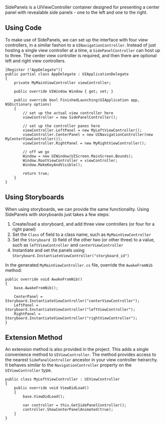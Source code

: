 
SidePanels is a UIViewController container designed for presenting a center panel with revealable side panels - one to the left and one to the right. 

##  Using Code

To make use of SidePanels, we can set up the interface with four view controllers, in a similar fashon to a `UINavigationController`. 
Instead of just hosting a single view controller at a time, a `SidePanelController` can host up to three. The center view 
controller is required, and then there are optional left and right view controllers.

    [Register ("AppDelegate")]
    public partial class AppDelegate : UIApplicationDelegate
    {
        private MyMainViewController viewController;

        public override UIWindow Window { get; set; }

        public override bool FinishedLaunching(UIApplication app, NSDictionary options)
        {
            // set up the actual view controller here
            viewController = new SidePanelController();

            // set up the controller panes here
            viewController.LeftPanel = new MyLeftViewController();
            viewController.CenterPanel = new UINavigationController(new MyCenterViewController());
            viewController.RightPanel = new MyRightViewController();

            // off we go
            Window = new UIWindow(UIScreen.MainScreen.Bounds);
            Window.RootViewController = viewController;
            Window.MakeKeyAndVisible();

            return true;
        }
    }

## Using Storyboards

When using storyboards, we can provide the same functionality. Using SidePanels with storyboards just takes a few steps:

  1. Create/load a storyboard, and add three view controllers (or four for a right panel)
  2. Set the `Class` of field to a class name, such as `MyMainViewController`
  3. Set the `Storyboard ID` field of the other two (or other three) to a value, such as `leftViewController` and `centerViewController`
  4. Instantiate and set the panels using `Storyboard.InstantiateViewController("storyboard_id")`

In the generated `MyMainViewController.cs` file, override the `AwakeFromNib` method:

    public override void AwakeFromNib()
    {
        base.AwakeFromNib();
     
        CenterPanel = Storyboard.InstantiateViewController("centerViewController");
        LeftPanel = Storyboard.InstantiateViewController("leftViewController");
        RightPanel = Storyboard.InstantiateViewController("rightViewController");
    }

## Extension Method

An extension method is also provided in the project. This adds a single convenience method to `UIViewController`. 
The method provides access to the nearest `SidePanelController` ancestor in your view controller heirarchy. 
It behaves similar to the `NavigationController` property on the `UIViewController` type.

    public class MyLeftViewController : UIViewController
    {
        public override void ViewDidLoad()
        {
            base.ViewDidLoad();
            
            var controller = this.GetSidePanelController();
            controller.ShowCenterPanelAnimated(true);
        }
    }
